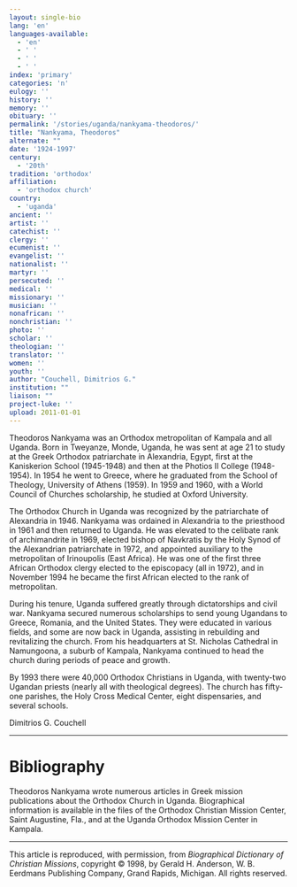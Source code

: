 ```yaml
---
layout: single-bio
lang: 'en'
languages-available:
  - 'en'
  - ' '
  - ' '
  - ' '
index: 'primary'
categories: 'n'
eulogy: ''
history: ''
memory: ''
obituary: ''
permalink: '/stories/uganda/nankyama-theodoros/'
title: "Nankyama, Theodoros"
alternate: ""
date: '1924-1997'
century:
  - '20th'
tradition: 'orthodox'
affiliation:
  - 'orthodox church'
country:
  - 'uganda'
ancient: ''
artist: ''
catechist: ''
clergy: ''
ecumenist: ''
evangelist: ''
nationalist: ''
martyr: ''
persecuted: ''
medical: ''
missionary: ''
musician: ''
nonafrican: ''
nonchristian: ''
photo: ''
scholar: ''
theologian: ''
translator: ''
women: ''
youth: ''
author: "Couchell, Dimitrios G."
institution: ""
liaison: ""
project-luke: ''
upload: 2011-01-01
---
```




Theodoros Nankyama was an Orthodox metropolitan of Kampala and all Uganda. Born in Tweyanze, Monde, Uganda, he was sent at age 21 to study at the Greek Orthodox patriarchate in Alexandria, Egypt, first at the Kaniskerion School (1945-1948) and then at the Photios II College (1948-1954). In 1954 he went to Greece, where he graduated from the School of Theology, University of Athens (1959). In 1959 and 1960, with a  World Council of Churches scholarship, he studied at Oxford University.

The Orthodox Church in Uganda was recognized by the patriarchate of Alexandria in 1946. Nankyama was ordained in Alexandria to the priesthood in 1961 and then returned to Uganda. He was elevated to the celibate rank of archimandrite in 1969, elected bishop of Navkratis by the Holy Synod of the Alexandrian patriarchate in 1972, and appointed auxiliary to the metropolitan of Irinoupolis (East Africa). He was one of the first three African Orthodox clergy elected to the episcopacy (all in 1972), and in November 1994 he became the first African elected to the rank of metropolitan.

During his tenure, Uganda suffered greatly through dictatorships and civil war. Nankyama secured numerous scholarships to send young Ugandans to Greece, Romania, and the United States. They were educated in various fields, and some are now back in Uganda, assisting in rebuilding and revitalizing the church. From his headquarters at St. Nicholas Cathedral in Namungoona, a suburb of Kampala, Nankyama continued to head the church during periods of peace and growth.

By 1993 there were 40,000 Orthodox Christians in Uganda, with twenty-two Ugandan priests (nearly all with theological degrees). The church has fifty-one parishes, the Holy Cross Medical Center, eight dispensaries, and several schools.

Dimitrios G. Couchell

---

# Bibliography

Theodoros Nankyama wrote numerous articles in Greek mission publications about the Orthodox Church in Uganda. Biographical information is available in the files of the Orthodox Christian Mission Center, Saint Augustine, Fla., and at the Uganda Orthodox Mission Center in Kampala.

---

This article is reproduced, with permission, from *Biographical Dictionary of Christian Missions*, copyright © 1998, by Gerald H. Anderson, W. B. Eerdmans Publishing Company, Grand Rapids, Michigan. All rights reserved.
